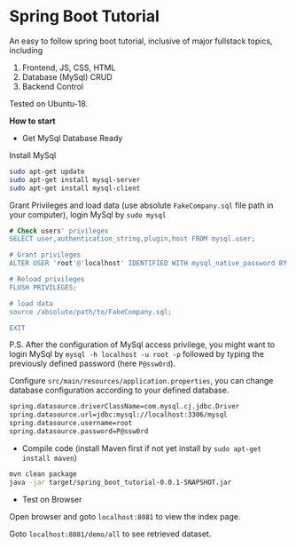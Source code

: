 # Spring Boot Tutorial

An easy to follow spring boot tutorial, inclusive of major fullstack topics, including
1. Frontend, JS, CSS, HTML
2. Database (MySql) CRUD
3. Backend Control

Tested on Ubuntu-18.

**How to start**

* Get MySql Database Ready

Install MySql
```bash
sudo apt-get update
sudo apt-get install mysql-server
sudo apt-get install mysql-client
```

Grant Privileges and load data (use absolute `FakeCompany.sql` file path in your computer),
login MySql by `sudo mysql`

```sql
# Check users' privileges
SELECT user,authentication_string,plugin,host FROM mysql.user;

# Grant privileges
ALTER USER 'root'@'localhost' IDENTIFIED WITH mysql_native_password BY 'P@ssw0rd';

# Reload privileges 
FLUSH PRIVILEGES;

# load data
source /absolute/path/to/FakeCompany.sql;

EXIT
```
P.S. After the configuration of MySql access privilege, you might want to login
MySql by `mysql -h localhost -u root -p` followed by typing the previously 
defined password (here `P@ssw0rd`).

Configure `src/main/resources/application.properties`, you can change database
configuration according to your defined database.
```txt
spring.datasource.driverClassName=com.mysql.cj.jdbc.Driver
spring.datasource.url=jdbc:mysql://localhost:3306/mysql
spring.datasource.username=root
spring.datasource.password=P@ssw0rd
```

* Compile code (install Maven first if not yet 
install by `sudo apt-get install maven`)
```bash
mvn clean package
java -jar target/spring_boot_tutorial-0.0.1-SNAPSHOT.jar
```

* Test on Browser

Open browser and goto `localhost:8081` to view the index page.

Goto `localhost:8081/demo/all` to see retrieved dataset.